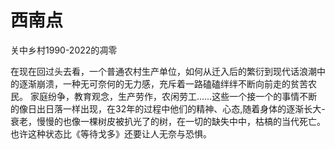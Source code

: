 # 西南点
关中乡村1990-2022的凋零

在现在回过头去看，一个普通农村生产单位，如何从迁入后的繁衍到现代话浪潮中的逐渐崩溃，一种无可奈何的无力感，充斥着一路磕磕绊绊不断向前走的贫苦农民。
家庭纷争，教育观念，生产劳作，农闲劳工......这些一个接一个的事情不断的像日出日落一样出现，在32年的过程中他们的精神、心态,随着身体的逐渐长大-衰老，慢慢的也像一棵树皮被扒光了的树，在一切的缺失中中，枯槁的当代死亡。也许这种状态比《等待戈多》还要让人无奈与恐惧。
